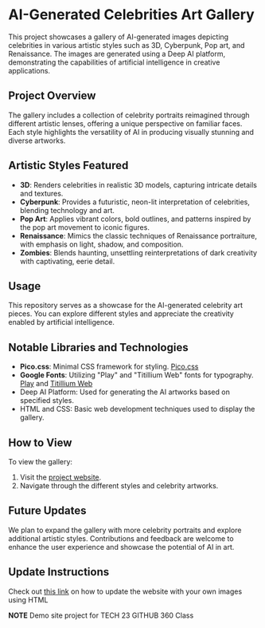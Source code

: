 # AI-Generated Celebrities Art Gallery
This project showcases a gallery of AI-generated images depicting celebrities in various artistic styles such as 3D, Cyberpunk, Pop art, and Renaissance. The images are generated using a Deep AI platform, demonstrating the capabilities of artificial intelligence in creative applications.

## Project Overview
The gallery includes a collection of celebrity portraits reimagined through different artistic lenses, offering a unique perspective on familiar faces. Each style highlights the versatility of AI in producing visually stunning and diverse artworks.

## Artistic Styles Featured
- **3D**: Renders celebrities in realistic 3D models, capturing intricate details and textures.
- **Cyberpunk**: Provides a futuristic, neon-lit interpretation of celebrities, blending technology and art.
- **Pop Art**: Applies vibrant colors, bold outlines, and patterns inspired by the pop art movement to iconic figures.
- **Renaissance**: Mimics the classic techniques of Renaissance portraiture, with emphasis on light, shadow, and composition.
- **Zombies**: Blends haunting, unsettling reinterpretations of dark creativity with captivating, eerie detail.

## Usage
This repository serves as a showcase for the AI-generated celebrity art pieces. You can explore different styles and appreciate the creativity enabled by artificial intelligence.

## Notable Libraries and Technologies
- **Pico.css**: Minimal CSS framework for styling. [Pico.css](https://picocss.com)
- **Google Fonts**: Utilizing "Play" and "Titillium Web" fonts for typography. [Play](https://fonts.google.com/specimen/Play) and [Titillium Web](https://fonts.google.com/specimen/Titillium+Web)
- Deep AI Platform: Used for generating the AI artworks based on specified styles.
- HTML and CSS: Basic web development techniques used to display the gallery.

## How to View
To view the gallery:
1. Visit the [project website](https://your-gallery-url.com).
2. Navigate through the different styles and celebrity artworks.

## Future Updates
We plan to expand the gallery with more celebrity portraits and explore additional artistic styles. Contributions and feedback are welcome to enhance the user experience and showcase the potential of AI in art.


## Update Instructions
Check out [this link](documents/instructions%20for%20image%20update) on how to update the website with your own images using HTML

**NOTE** Demo site project for TECH 23 GITHUB 360 Class
